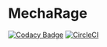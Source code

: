 # MechaRage

[![Codacy Badge](https://api.codacy.com/project/badge/Grade/4ea50cb889fe4a8f962fd300fa7d9b3d)](https://app.codacy.com/gh/ShockThunder/MechaRage?utm_source=github.com&utm_medium=referral&utm_content=ShockThunder/MechaRage&utm_campaign=Badge_Grade_Settings)
[![CircleCI](https://circleci.com/ShockThunder/MechaRage/tree/master.svg?style=shield)](https://circleci.com/gh/ShockThunder/MechaRage/tree/master)
